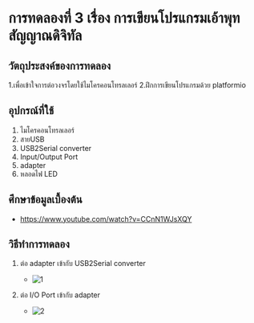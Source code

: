 # การทดลองที่ 3 เรื่อง การเขียนโปรแกรมเอ้าพุทสัญญาณดิจิทัล

## วัตถุประสงค์ของการทดลอง
1.เพื่อเข้าใจการต่อวงจรโดยใช้ไมโครคอนโทรลเลอร์
2.ฝึกการเขียนโปรแกรมด้วย platformio

## อุปกรณ์ที่ใช้
1. ไมโครคอนโทรลเลอร์
2. สายUSB
3. USB2Serial converter
4. Input/Output Port 
5. adapter
6. หลอดไฟ LED

## ศึกษาข้อมูลเบื้องต้น
* https://www.youtube.com/watch?v=CCnN1WJsXQY

## วิธีทำการทดลอง
1. ต่อ adapter เข้ากับ USB2Serial converter
   * ![1](https://user-images.githubusercontent.com/80879116/112155144-98c33b00-8c17-11eb-837a-bca5621ba449.png)

2. ต่อ I/O Port เข้ากับ adapter
   * ![2](https://user-images.githubusercontent.com/80879116/112155609-0bccb180-8c18-11eb-88a3-8f62f4b3758c.png)
